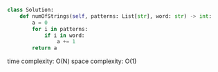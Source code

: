 ```python
class Solution:
    def numOfStrings(self, patterns: List[str], word: str) -> int:
        a = 0
        for i in patterns:
            if i in word:
                a += 1
        return a
````

time complexity: O(N)
space complexity: O(1)
